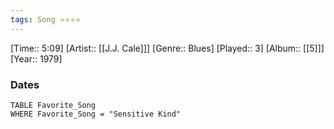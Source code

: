 ```yaml
---
tags: Song ⭐⭐⭐⭐ 
---
```

[Time:: 5:09]
[Artist:: [[J.J. Cale]]]
[Genre:: Blues]
[Played:: 3]
[Album:: [[5]]]
[Year:: 1979]
### Dates
````dataview
TABLE Favorite_Song
WHERE Favorite_Song = "Sensitive Kind"
````